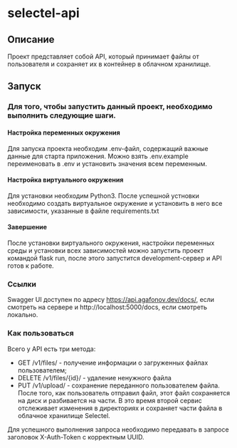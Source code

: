 # selectel-api

## Описание

Проект представляет собой API, который принимает файлы от пользователя и сохраняет их в контейнер в облачном хранилище.

## Запуск

### Для того, чтобы запустить данный проект, необходимо выполнить следующие шаги.

#### Настройка переменных окружения

Для запуска проекта необходим .env-файл, содержащий важные данные для старта приложения. Можно взять .env.example переименовать в .env и установить значения всем переменным.

#### Настройка виртуального окружения

Для установки необходим Python3. После успешной устновки необходимо создать виртуальное окружение и установить в него все зависимости, указанные в файле requirements.txt

#### Завершение

После установки виртуального окружения, настройки переменных среды и установки всех зависимостей можно запустить проект командой flask run, после этого запустится development-сервер и API готов к работе.

### Ссылки
Swagger UI доступен по адресу https://api.agafonov.dev/docs/, если смотреть на сервере и http://localhost:5000/docs, если смотреть локально.

### Как пользоваться

Всего у API есть три метода:

* GET /v1/files/ - получение информации о загруженных файлах пользователем;
* DELETE /v1/files/{id}/ - удаление ненужного файла
* PUT /v1/upload/ - сохранение переданного пользователем файла. После того, как пользователь отправил файл, этот файл сохраняется на диск и разбивается на части. В это время второй сервис отслеживает изменения в директориях и сохраняет части файла в облачное хранилище Selectel.

Для успешного выполнения запроса необходимо передавать в запросе заголовок X-Auth-Token с корректным UUID.